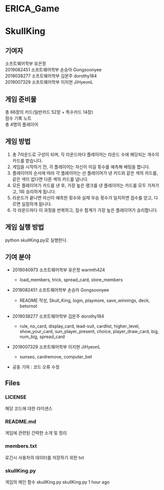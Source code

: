 # ERICA_Game
# SkullKing

## 기여자
소프트웨어학부 유은정 \
2019082451 소프트웨어학부 손승아 Gongsoonyee\
2019038277 소프트웨어학부 김문주 dorothy184\
2019007329 소프트웨어학부 이지현 JiHyeonL

## 게임 준비물
총 66장의 카드(일반카드 52장 + 특수카드 14장)\
점수 기록 노트\
총 4명의 플레이어

## 게임 방법
1. 총 7라운드로 구성이 되며, 각 라운드마다 플레이어는 라운드 수에 해당되는 개수의 카드를 받습니다.
2. 게임을 시작하기 전, 각 플레이어는 자신이 이길 횟수를 예측해 배팅을 합니다.
3. 플레이어의 순서에 따라 각 플레이어는 선 플레이어가 낸 카드와 같은 색의 카드를, 같은 색이 없다면 다른 색의 카드를 냅니다.
4. 모든 플레이어가 카드를 낸 후, 가장 높은 랭크를 낸 플레이어는 카드를 모두 가져가고, 1회 승리하게 됩니다.
5. 라운드가 끝나면 자신이 예측한 횟수와 실제 우승 횟수가 일치하면 점수를 얻고, 다르면 실점하게 됩니다.
6. 각 라운드마다 이 과정을 반복하고, 점수 합계가 가장 높은 플레이어가 승리합니다.

## 게임 실행 방법
python skullKing.py로 실행한다.

## 기여 분야
* 2019040973 소프트웨어학부 유은정 warmth424
  * load_members, trick, spread_card, store_members
* 2019082451 소프트웨어학부 손승아 Gongsoonyee
  * README 작성, Skull_King, login, playmore, save_winnings, deck, betornot
* 2019038277 소프트웨어학부 김문주 dorothy184
  * rule, no_card, display_card, lead-suit, cardlist, higher_level, show_your_card, sun_player_present, choice, player_draw_card, big, num_big, spread_card
* 2019007329 소프트웨어학부 이지현 JiHyeonL
  * sunseo, cardremove, computer_bet

* 공동 기여 : 코드 오류 수정

## Files
### LICENSE	
해당 코드에 대한 라이센스
### README.md
게임에 관련된 간략한 소개 및 정리
### members.txt
로긴시 사용자의 데이터를 저장하기 위한 txt
### skullKing.py
게임의 메인 함수
skullKing.py	skullKing.py	1 hour ago
